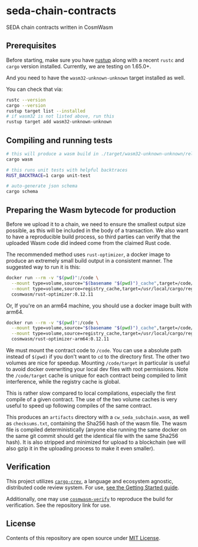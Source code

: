 # seda-chain-contracts
SEDA chain contracts written in CosmWasm

## Prerequisites

Before starting, make sure you have [rustup](https://rustup.rs/) along with a recent `rustc` and `cargo` version installed. Currently, we are testing on 1.65.0+.

And you need to have the `wasm32-unknown-unknown` target installed as well.

You can check that via:

```sh
rustc --version
cargo --version
rustup target list --installed
# if wasm32 is not listed above, run this
rustup target add wasm32-unknown-unknown
```

## Compiling and running tests

```sh
# this will produce a wasm build in ./target/wasm32-unknown-unknown/release/seda_chain_contracts.wasm
cargo wasm

# this runs unit tests with helpful backtraces
RUST_BACKTRACE=1 cargo unit-test

# auto-generate json schema
cargo schema
```

## Preparing the Wasm bytecode for production

Before we upload it to a chain, we need to ensure the smallest output size possible,
as this will be included in the body of a transaction. We also want to have a
reproducible build process, so third parties can verify that the uploaded Wasm
code did indeed come from the claimed Rust code.

The recommended method uses `rust-optimizer`, a docker image to
produce an extremely small build output in a consistent manner. The suggested way
to run it is this:

```sh
docker run --rm -v "$(pwd)":/code \
  --mount type=volume,source="$(basename "$(pwd)")_cache",target=/code/target \
  --mount type=volume,source=registry_cache,target=/usr/local/cargo/registry \
  cosmwasm/rust-optimizer:0.12.11
```

Or, If you're on an arm64 machine, you should use a docker image built with arm64.
```sh
docker run --rm -v "$(pwd)":/code \
  --mount type=volume,source="$(basename "$(pwd)")_cache",target=/code/target \
  --mount type=volume,source=registry_cache,target=/usr/local/cargo/registry \
  cosmwasm/rust-optimizer-arm64:0.12.11
```

We must mount the contract code to `/code`. You can use a absolute path instead of `$(pwd)` if you don't want to `cd` to the directory first. The other two volumes are nice for speedup. Mounting `/code/target` in particular is useful to avoid docker overwriting your local dev files with root permissions. Note the `/code/target` cache is unique for each contract being compiled to limit interference, while the registry cache is global.

This is rather slow compared to local compilations, especially the first compile of a given contract. The use of the two volume caches is very useful to speed up following compiles of the same contract.

This produces an `artifacts` directory with a `cw_seda_subchain.wasm`, as well as `checksums.txt`, containing the Sha256 hash of the wasm file. The wasm file is compiled deterministically (anyone else running the same docker on the same git commit should get the identical file with the same Sha256 hash). It is also stripped and minimized for upload to a blockchain (we will also gzip it in the uploading process to make it even smaller).

## Verification

This project utilizes [`cargo-crev`](https://github.com/crev-dev/cargo-crev), a language and ecosystem agnostic, distributed code review system. For use, [see the Getting Started guide](https://github.com/crev-dev/cargo-crev/blob/master/cargo-crev/src/doc/getting_started.md).

Additionally, one may use [`cosmwasm-verify`](https://github.com/CosmWasm/cosmwasm-verify) to reproduce the build for verification. See the repository link for use.

## License

Contents of this repository are open source under [MIT License](LICENSE).
